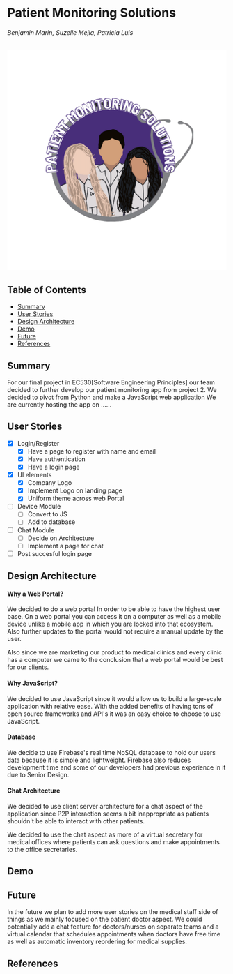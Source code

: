 # Patient Monitoring Solutions
###### Benjamin Marin, Suzelle Mejia, Patricia Luis

![My Image](logo.png)

## Table of Contents
* [Summary](#summary)
* [User Stories](#user)
* [Design Architecture](#design)
* [Demo](#demo)
* [Future](#future)
* [References](#ref)

<a name="summary"></a>
## Summary
For our final project in EC530[Software Engineering Principles] our team decided
to further develop our patient monitoring app from project 2. We decided to pivot
from Python and make a JavaScript web application We are currently hosting
the app on ......

<a name="user"></a>
## User Stories

- [x] Login/Register
  - [x] Have a page to register with name and email
  - [x] Have authentication
  - [x] Have a login page
- [x] UI elements
  - [x] Company Logo
  - [x] Implement Logo on landing page
  - [x] Uniform theme across web Portal
- [ ] Device Module
  - [ ] Convert to JS
  - [ ] Add to database
- [ ] Chat Module
  - [ ] Decide on Architecture
  - [ ] Implement a page for chat
- [ ] Post succesful login page

<a name="design"></a>
## Design Architecture

#### Why a Web Portal?
We decided to do a web portal In order to be able to have the highest user base.
On a web portal you can access it on a computer as well as a mobile device unlike
a mobile app in which you are locked into that ecosystem. Also further updates to
the portal would not require a manual update by the user.

Also since we are marketing our product to medical clinics and every clinic has
a computer we came to the conclusion that a web portal would be best for our
clients.

#### Why JavaScript?
We decided to use JavaScript since it would allow us to build a large-scale application
with relative ease. With the added benefits of having tons of open source frameworks and
API's it was an easy choice to choose to use JavaScript.

#### Database
We decide to use Firebase's real time NoSQL database to hold our users data because
it is simple and lightweight. Firebase also reduces development time and some of
our developers had previous experience in it due to Senior Design.

#### Chat Architecture
We decided to use client server architecture for a chat aspect of the application
since P2P interaction seems a bit inappropriate as patients shouldn't be able to
interact with other patients.

We decided to use the chat aspect as more of a virtual secretary for medical offices
where patients can ask questions and make appointments to the office secretaries.

<a name="demo"></a>
## Demo

<a name="future"></a>
## Future
In the future we plan to add more user stories on the medical staff side of things
as we mainly focused on the patient doctor aspect. We could potentially add a chat
feature for doctors/nurses on separate teams and a virtual calendar that schedules
appointments when doctors have free time as well as automatic inventory reordering
for medical supplies.


<a name="ref"></a>
## References
